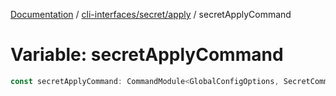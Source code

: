 [Documentation](../../../../index.md) / [cli-interfaces/secret/apply](../index.md) / secretApplyCommand

# Variable: secretApplyCommand

```ts
const secretApplyCommand: CommandModule<GlobalConfigOptions, SecretCommandOptions>;
```
